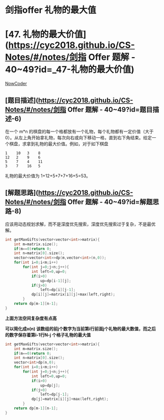 # 剑指offer 礼物的最大值

# [47. 礼物的最大价值](https://cyc2018.github.io/CS-Notes/#/notes/剑指 Offer 题解 - 40~49?id=_47-礼物的最大价值)

[NowCoder](https://www.nowcoder.com/questionTerminal/72a99e28381a407991f2c96d8cb238ab)

## [题目描述](https://cyc2018.github.io/CS-Notes/#/notes/剑指 Offer 题解 - 40~49?id=题目描述-6)

在一个 m*n 的棋盘的每一个格都放有一个礼物，每个礼物都有一定价值（大于 0）。从左上角开始拿礼物，每次向右或向下移动一格，直到右下角结束。给定一个棋盘，求拿到礼物的最大价值。例如，对于如下棋盘

```
1    10   3    8
12   2    9    6
5    7    4    11
3    7    16   5
```

礼物的最大价值为 1+12+5+7+7+16+5=53。

## [解题思路](https://cyc2018.github.io/CS-Notes/#/notes/剑指 Offer 题解 - 40~49?id=解题思路-8)

应该用动态规划求解，而不是深度优先搜索，深度优先搜索过于复杂，不是最优解。

``` cpp
int getMaxGifts(vector<vector<int>>matrix){
    int m=matrix.size();
    if(m==0)return 0;
    int n=matrix[0].size();
    vector<vector<int>>dp(m,vector<int>(n,0));
    for(int i=0;i<m;i++)
        for(int j=0;j<n;j++){
            int left=0,up=0;
            if(i>0)
                up=dp[i-1][j];
            if(j>0)
                left=dp[i][j-1];
            dp[i][j]=matrix[i][j]+max(left,right);
        }
    return dp[m-1][n-1];
}
```

**上面方法空间复杂度有点高**

**可以简化成o(n) 该数组的前j个数字为当前第i行前面j个礼物的最大数值，而之后的数字保存着第i-1行N-j
个格子礼物的最大值**

```cpp
int getMaxGifts(vector<vector<int>>matrix){
    int m=matrix.size();
    if(m==0)return 0;
    int n=matrix[0].size();
    vector<int>dp(n,0);
    for(int i=0;i<m;i++)
        for(int j=0;j<n;j++){
            int left=0,up=0;
            if(i>0)
                up=dp[j];
            if(j>0)
                left=dp[j-1];
            dp[j]=matrix[i][j]+max(left,right);
        }
    return dp[m-1][n-1];
}
```

